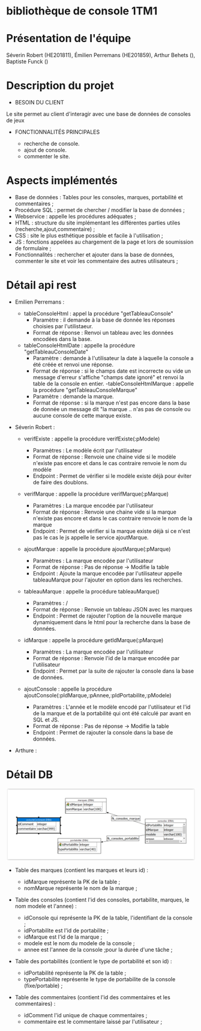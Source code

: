 # bibliothèque de console 1TM1

# Présentation de l'équipe
Séverin Robert (HE201811), Émilien Perremans (HE201859), Arthur Behets (), Baptiste Funck ()

# Description du projet
  - BESOIN DU CLIENT
  
Le site permet au client d'interagir avec une base de données de consoles de jeux



  - FONCTIONNALITÉS PRINCIPALES
  
    - recherche de console.    
    - ajout de console.
    - commenter le site.
    

# Aspects implémentés

  - Base de données : Tables pour les consoles, marques, portabilité et commentaires ;
  - Procédure SQL : permet de chercher / modifier la base de données ;
  - Webservice : appelle les procédures adéquates ;
  - HTML : structure du site implémentant les différentes parties utiles (recherche,ajout,commentaire) ;
  - CSS : site le plus esthétique possible et facile à l'utilisation ; 
  - JS : fonctions appelées au chargement de la page et lors de soumission de formulaire ;
  - Fonctionnalités : rechercher et ajouter dans la base de données, commenter le site et voir les commentaire des autres utilisateurs ; 

# Détail api rest

- Emilien Perremans :
    - tableConsoleHtml : appel la procédure "getTableauConsole"
      - Paramètre : il demande à la base de donnée les réponses choisies par l'utilistaeur.
      - Format de réponse : Renvoi un tableau avec les données encodées dans la base.
    - tableConsoleHtmlDate : appelle la procédure "getTableauConsoleDate"
      - Paramètre : demande à l'utilisateur la date à laquelle la console a été créée et renvoi une réponse.
      - Format de réponse : si le champs date est incorrecte ou vide un message d'erreur s'affiche "champs date ignoré" et renvoi la table de la console en entier.
    -tableConsoleHtmlMarque : appelle la procédure "getTableauConsoleMarque"
      - Paramètre : demande la marque.
      - Format de réponse : si la marque n'est pas encore dans la base de donnée un message dit "la marque .. n'as pas de console ou aucune console de cette marque existe. 
      
- Séverin Robert :    
    - verifExiste : appelle la procédure verifExiste(:pModele)
      - Paramètres : Le modèle écrit par l'utilisateur 
      - Format de réponse : Renvoie une chaine vide si le modèle n'existe pas encore et dans le cas contraire renvoie le nom du modèle
      - Endpoint  : Permet de vérifier si le modèle existe déjà pour éviter de faire des doublons.
                
    - verifMarque : appelle la procédure verifMarque(:pMarque)
      - Paramètres : La marque encodée par l'utilisateur
      - Format de réponse : Renvoie une chaine vide si la marque n'existe pas encore et dans le cas contraire renvoie le nom de la marque
      - Endpoint  : Permet de vérifier si la marque existe déjà si ce n'est pas le cas le js appelle le service ajoutMarque.
      
    - ajoutMarque : appelle la procédure ajoutMarque(:pMarque)
      - Paramètres : La marque encodée par l'utilisateur
      - Format de réponse : Pas de réponse -> Modifie la table 
      - Endpoint  : Ajoute la marque encodée par l'utilisateur appelle tableauMarque pour l'ajouter en option dans les recherches. 
                    
    - tableauMarque : appelle la procédure tableauMarque()
      - Paramètres : / 
      - Format de réponse : Renvoie un tableau JSON avec les marques
      - Endpoint  : Permet de rajouter l'option de la nouvelle marque dynamiquement dans le html pour la recherche dans la base de données.
              
    - idMarque : appelle la procédure getIdMarque(:pMarque)
      - Paramètres : La marque encodée par l'utilisateur
      - Format de réponse : Renvoie l'id de la marque encodée par l'utilisateur
      - Endpoint  : Permet par la suite de rajouter la console dans la base de données.
           
    - ajoutConsole : appelle la procédure ajoutConsole(:pIdMarque,:pAnnee,:pIdPortabilite,:pModele)
      - Paramètres : L'année et le modèle encodé par l'utilisateur et l'id de la marque et de la portabilité qui ont été calculé par avant en SQL et JS.
      - Format de réponse : Pas de réponse -> Modifie la table 
      - Endpoint  : Permet de rajouter la console dans la base de données.           
                
- Arthure :
   
               
  
# Détail DB
![graphiqueER](graphiqueER.png)
- Table des marques (contient les marques et leurs id) :
    - idMarque représente la PK de la table ;
    - nomMarque représente le nom de la marque ;
    
- Table des consoles (contient l'id des consoles, portabilite, marques, le nom modele et l'annee) :
    - idConsole qui représente la PK de la table, l'identifiant de la console ;
    - idPortabilite est l'id de portabilite ;
    - idMarque est l'id de la marque ;
    - modele est le nom du modele de la console ;
    - annee est l'annee de la console ;pour la durée d'une tâche ;
    
- Table des portabilités (contient le type de portabilité et son id) :
    - idPortabilité représente la PK de la table ;
    - typePortabilite représente le type de portabilite de la console (fixe/portable) ;
    
- Table des commentaires (contient l'id des commentaires et les commentaires) : 
    - idComment l'id unique de chaque commentaires ;
    - commentaire est le commentaire laissé par l'utilisateur ;
